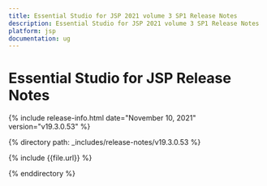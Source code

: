 ```yaml
---
title: Essential Studio for JSP 2021 volume 3 SP1 Release Notes  
description: Essential Studio for JSP 2021 volume 3 SP1 Release Notes  
platform: jsp
documentation: ug
---
```


# Essential Studio for JSP  Release Notes  

{% include release-info.html date="November 10, 2021"  version="v19.3.0.53" %} 


{% directory path: _includes/release-notes/v19.3.0.53 %}

{% include {{file.url}} %}

{% enddirectory %}